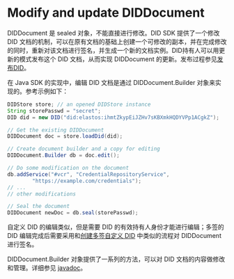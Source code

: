 # Modify and update DIDDocument

DIDDocument 是 sealed 对象，不能直接进行修改。DID SDK 提供了一个修改 DID 文档的机制，可以在原有文档的基础上创建一个可修改的副本，并在完成修改的同时，重新对该文档进行签名，并生成一个新的文档实例。DID持有人可以用更新的模式发布这个 DID 文档，从而实现 DIDDocument 的更新。发布过程参见[发布DID](publish-did.md)。

在 Java SDK 的实现中，编辑 DID 文档是通过 DIDDocument.Builder 对象来实现的。参考示例如下：

```java
DIDStore store; // an opened DIDStore instance
String storePasswd = "secret";
DID did = new DID("did:elastos:ihmtZkypEiJZHv7sKBXmkHQDYVPp1ACgkZ");

// Get the existing DIDDocument
DIDDocument doc = store.loadDid(did);

// Create document builder and a copy for editing
DIDDocument.Builder db = doc.edit();

// Do some modification on the document
db.addService("#vcr", "CredentialRepositoryService",
        "https://example.com/credentials");
// ...
// other modifications

// Seal the document
DIDDocument newDoc = db.seal(storePasswd);
```

自定义 DID 的编辑类似，但是需要 DID 的有效持有人身份才能进行编辑；多签的 DID 编辑完成后需要采用和[创建多签自定义 DID](create-multi-signed-customized-did.md) 中类似的流程对 DIDDocument 进行签名。

DIDDocument.Builder 对象提供了一系列的方法，可以对 DID 文档的内容做修改和管理。详细参见 [javadoc](https://todo/url/to/javadoc)。